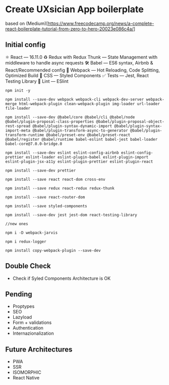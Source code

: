 # Create UXsician App boilerplate

based on (Medium)[https://www.freecodecamp.org/news/a-complete-react-boilerplate-tutorial-from-zero-to-hero-20023e086c4a/]

## Initial config

⚛ React — 16.11.0
♻ Redux with Redux Thunk — State Management with middleware to handle async requests
🛠 Babel — ES6 syntax, Airbnb & React/Recommended config
🚀 Webpack — Hot Reloading, Code Splitting, Optimized Build
💅 CSS — Styled Components
✅ Tests — Jest, React Testing Library
💖 Lint — ESlint

```
npm init -y

npm install --save-dev webpack webpack-cli webpack-dev-server webpack-merge html-webpack-plugin clean-webpack-plugin img-loader url-loader file-loader

npm install --save-dev @babel/core @babel/cli @babel/node @babel/plugin-proposal-class-properties @babel/plugin-proposal-object-rest-spread @babel/plugin-syntax-dynamic-import @babel/plugin-syntax-import-meta @babel/plugin-transform-async-to-generator @babel/plugin-transform-runtime @babel/preset-env @babel/preset-react @babel/register @babel/runtime babel-eslint babel-jest babel-loader babel-core@7.0.0-bridge.0

npm install --save-dev eslint eslint-config-airbnb eslint-config-prettier eslint-loader eslint-plugin-babel eslint-plugin-import eslint-plugin-jsx-a11y eslint-plugin-prettier eslint-plugin-react

npm install --save-dev prettier

npm install --save react react-dom cross-env

npm install --save redux react-redux redux-thunk

npm install --save react-router-dom

npm install --save styled-components

npm install --save-dev jest jest-dom react-testing-library

//new ones

npm i -D webpack-jarvis

npm i redux-logger

npm install copy-webpack-plugin --save-dev
```

## Double Check

-   Check if Syled Components Architecture is OK

## Pending

-   Proptypes
-   SEO
-   Lazyload
-   Form + validations
-   Authentication
-   Internazionalization

## Future Architectures

-   PWA
-   SSR
-   ISOMORPHIC
-   React Native
